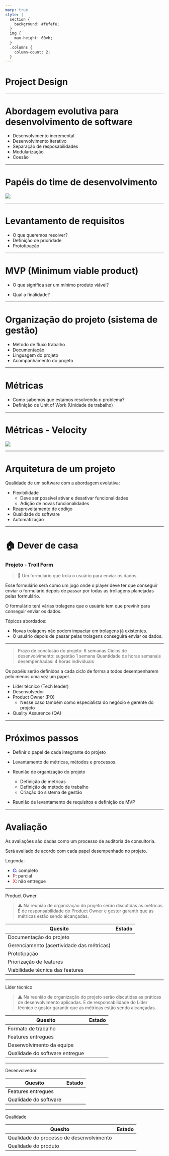 ```yaml
---
marp: true
style: |
  section {
    background: #fefefe;
  }
  img {
    max-height: 60vh;
  }
  .columns {
    column-count: 2;
  }
---
```


# Project Design

---

# Abordagem evolutiva para desenvolvimento de software

- Desenvolvimento incremental
- Desenvolvimento iterativo
- Separação de resposabilidades
- Modularização
- Coesão

---

# Papéis do time de desenvolvimento

![](team_software.png)

---

# Levantamento de requisitos

- O que queremos resolver?
- Definição de prioridade
- Prototipação

---

# MVP (Minimum viable product)

- O que significa ser um mínimo produto viável?

- Qual a finalidade?

---

# Organização do projeto (sistema de gestão)

- Método de fluxo trabalho
- Documentação
- Linguagem do projeto
- Acompanhamento do projeto

---

# Métricas

- Como sabemos que estamos resolvendo o problema?
- Definição de Unit of Work (Unidade de trabalho)

---

# Métricas - Velocity

![](velocity_chart_sample.png)

---

# Arquitetura de um projeto

Qualidade de um software com a abordagem evolutiva:

- Flexibilidade
  - Deve ser possível ativar e desativar funcionalidades
  - Adição de novas funcionalidades 
- Reaproveitamento de código
- Qualidade do software
- Automatização

---

# 🏠 Dever de casa

### Projeto - Troll Form

> 🎉 Um formulário que trola o usuário para enviar os dados. 

Esse formulário será como um jogo onde o player deve ter que conseguir enviar o formulário depois de passar por todas as trollagens planejadas pelas formulário.

O formulário terá várias trolagens que o usuário tem que previnir para conseguir enviar os dados.

Tópicos abordados:

- Novas trolagens não podem impactar em trolagens já existentes.
- O usuário depois de passar pelas trolagens conseguirá enviar os dados.

---

> Prazo de conclusão do projeto: 8 semanas
> Ciclos de desenvolvimento: sugestão 1 semana
> Quantidade de horas semanais desempenhadas: 4 horas individuais

Os papéis serão definidos a cada ciclo de forma a todos desempenharem pelo menos uma vez um papel.

- Líder técnico (Tech leader)
- Desenvolvedor
- Product Owner (PO)
  - Nesse caso também como especialista do negócio e gerente do projeto
- Quality Assurence (QA)

---

# Próximos passos

- Definir o papel de cada integrante do projeto

- Levantamento de métricas, métodos e processos.

- Reunião de organização do projeto
  - Definição de métricas
  - Definição de método de trabalho
  - Criação do sistema de gestão
  
- Reunião de levantamento de requisitos e definição de MVP

---

# Avaliação

As avaliações são dadas como um processo de auditoria de consultoria.

Será avaliado de acordo com cada papel desempenhado no projeto.

Legenda:
- <span style="color:blue">C</span>: completo
- <span style="color:brown">P</span>: parcial
- <span style="color:red">X</span>: não entregue

---

Product Owner

> ⚠️ Na reunião de organização do projeto serão discutidas as métricas. 
> É de responsabilidade do Product Owner e gestor garantir que as métricas estão sendo alcançadas.

| Quesito                                   | Estado |
| ----------------------------------------- | ------ |
| Documentação do projeto                   |        |
| Gerenciamento (acertividade das métricas) |        |
| Prototipação                              |        |
| Priorização de features                   |        |
| Viabilidade técnica das features          |        |

---

Líder técnico

> ⚠️ Na reunião de organização do projeto serão discutidas as práticas de desenvolvimento aplicadas. 
> É de responsabilidade do Líder técnico e gestor garantir que as métricas estão sendo alcançadas.

| Quesito                        | Estado |
| ------------------------------ | ------ |
| Formato de trabalho            |        |
| Features entregues             |        |
| Desenvolvimento da equipe      |        |
| Qualidade do software entregue |        |

---

Desenvolvedor

| Quesito               | Estado |
| --------------------- | ------ |
| Features entregues    |        |
| Qualidade do software |        |

---

Qualidade

| Quesito                                  | Estado |
| ---------------------------------------- | ------ |
| Qualidade do processo de desenvolvimento |        |
| Qualidade do produto                     |        |
